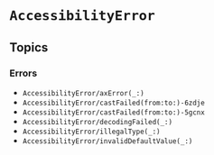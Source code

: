 # ``AccessibilityError``

## Topics

### Errors
- ``AccessibilityError/axError(_:)``
- ``AccessibilityError/castFailed(from:to:)-6zdje``
- ``AccessibilityError/castFailed(from:to:)-5gcnx``
- ``AccessibilityError/decodingFailed(_:)``
- ``AccessibilityError/illegalType(_:)``
- ``AccessibilityError/invalidDefaultValue(_:)``
